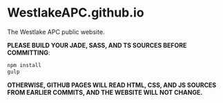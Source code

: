 # WestlakeAPC.github.io
The Westlake APC public website.

**PLEASE BUILD YOUR JADE, SASS, AND TS SOURCES BEFORE COMMITTING**:

```bash
npm install
gulp
````

**OTHERWISE, GITHUB PAGES WILL READ HTML, CSS, AND JS SOURCES FROM EARLIER COMMITS, AND THE WEBSITE WILL NOT CHANGE.**